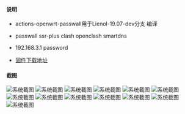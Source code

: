 ﻿#### 说明

* actions-openwrt-passwall用于Lienol-19.07-dev分支 编译

* passwall ssr-plus clash openclash smartdns 

* 192.168.3.1  password

- [固件下载地址](https://github.com/kenzok8/actions-openwrt-passwall/actions)



#### 截图

![系统截图](https://github.com/kenzok8/Lienol/blob/master/screenshot/quan.png)
![系统截图](https://github.com/kenzok8/Lienol/blob/master/screenshot/sshot-2.png)
![系统截图](https://github.com/kenzok8/Lienol/blob/master/screenshot/sshot-3.png)
![系统截图](https://github.com/kenzok8/Lienol/blob/master/screenshot/sshot-4.png)
![系统截图](https://github.com/kenzok8/Lienol/blob/master/screenshot/sshot-5.png)
![系统截图](https://github.com/kenzok8/Lienol/blob/master/screenshot/sshot-6.png)
![系统截图](https://github.com/kenzok8/Lienol/blob/master/screenshot/sshot-7.png)
![系统截图](https://github.com/kenzok8/Lienol/blob/master/screenshot/sshot-8.png)
![系统截图](https://github.com/kenzok8/Lienol/blob/master/screenshot/sshot-9.png)
![系统截图](https://github.com/kenzok8/Lienol/blob/master/screenshot/sshot-10.png)
![系统截图](https://github.com/kenzok8/Lienol/blob/master/screenshot/sshot-11.png)
![系统截图](https://github.com/kenzok8/Lienol/blob/master/screenshot/sshot-13.png)
![系统截图](https://github.com/kenzok8/Lienol/blob/master/screenshot/sshot-14.png)
